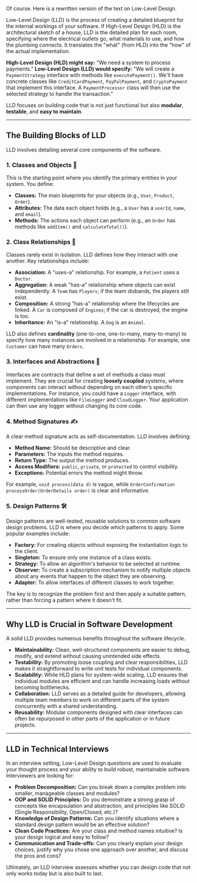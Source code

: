 Of course. Here is a rewritten version of the text on Low-Level Design.

Low-Level Design (LLD) is the process of creating a detailed blueprint for the internal workings of your software. If High-Level Design (HLD) is the architectural sketch of a house, LLD is the detailed plan for each room, specifying where the electrical outlets go, what materials to use, and how the plumbing connects. It translates the "what" (from HLD) into the "how" of the actual implementation.

**High-Level Design (HLD) might say:** "We need a system to process payments."
**Low-Level Design (LLD) would specify:** "We will create a `PaymentStrategy` interface with methods like `executePayment()`. We'll have concrete classes like `CreditCardPayment`, `PayPalPayment`, and `CryptoPayment` that implement this interface. A `PaymentProcessor` class will then use the selected strategy to handle the transaction."

LLD focuses on building code that is not just functional but also **modular**, **testable**, and **easy to maintain**.

***

## The Building Blocks of LLD

LLD involves detailing several core components of the software.

### 1. Classes and Objects 🧩
This is the starting point where you identify the primary entities in your system. You define:
* **Classes:** The main blueprints for your objects (e.g., `User`, `Product`, `Order`).
* **Attributes:** The data each object holds (e.g., a `User` has a `userId`, `name`, and `email`).
* **Methods:** The actions each object can perform (e.g., an `Order` has methods like `addItem()` and `calculateTotal()`).

### 2. Class Relationships 🔗
Classes rarely exist in isolation. LLD defines how they interact with one another. Key relationships include:
* **Association:** A "uses-a" relationship. For example, a `Patient` uses a `Doctor`.
* **Aggregation:** A weak "has-a" relationship where objects can exist independently. A `Team` has `Players`; if the team disbands, the players still exist.
* **Composition:** A strong "has-a" relationship where the lifecycles are linked. A `Car` is composed of `Engines`; if the car is destroyed, the engine is too.
* **Inheritance:** An "is-a" relationship. A `Dog` is an `Animal`.

LLD also defines **cardinality** (one-to-one, one-to-many, many-to-many) to specify how many instances are involved in a relationship. For example, one `Customer` can have many `Orders`.

### 3. Interfaces and Abstractions 📜
Interfaces are contracts that define a set of methods a class must implement. They are crucial for creating **loosely coupled** systems, where components can interact without depending on each other’s specific implementations. For instance, you could have a `Logger` interface, with different implementations like `FileLogger` and `CloudLogger`. Your application can then use any logger without changing its core code.

### 4. Method Signatures ✍️
A clear method signature acts as self-documentation. LLD involves defining:
* **Method Name:** Should be descriptive and clear.
* **Parameters:** The inputs the method requires.
* **Return Type:** The output the method produces.
* **Access Modifiers:** `public`, `private`, or `protected` to control visibility.
* **Exceptions:** Potential errors the method might throw.

For example, `void process(data d)` is vague, while `OrderConfirmation processOrder(OrderDetails order)` is clear and informative.

### 5. Design Patterns 🛠️
Design patterns are well-tested, reusable solutions to common software design problems. LLD is where you decide which patterns to apply. Some popular examples include:
* **Factory:** For creating objects without exposing the instantiation logic to the client.
* **Singleton:** To ensure only one instance of a class exists.
* **Strategy:** To allow an algorithm's behavior to be selected at runtime.
* **Observer:** To create a subscription mechanism to notify multiple objects about any events that happen to the object they are observing.
* **Adapter:** To allow interfaces of different classes to work together.

The key is to recognize the problem first and then apply a suitable pattern, rather than forcing a pattern where it doesn't fit.

***

## Why LLD is Crucial in Software Development

A solid LLD provides numerous benefits throughout the software lifecycle.

* **Maintainability:** Clean, well-structured components are easier to debug, modify, and extend without causing unintended side effects.
* **Testability:** By promoting loose coupling and clear responsibilities, LLD makes it straightforward to write unit tests for individual components.
* **Scalability:** While HLD plans for system-wide scaling, LLD ensures that individual modules are efficient and can handle increasing loads without becoming bottlenecks.
* **Collaboration:** LLD serves as a detailed guide for developers, allowing multiple team members to work on different parts of the system concurrently with a shared understanding.
* **Reusability:** Modular components designed with clear interfaces can often be repurposed in other parts of the application or in future projects.

***

## LLD in Technical Interviews

In an interview setting, Low-Level Design questions are used to evaluate your thought process and your ability to build robust, maintainable software. Interviewers are looking for:

* **Problem Decomposition:** Can you break down a complex problem into smaller, manageable classes and modules?
* **OOP and SOLID Principles:** Do you demonstrate a strong grasp of concepts like encapsulation and abstraction, and principles like SOLID (Single Responsibility, Open/Closed, etc.)?
* **Knowledge of Design Patterns:** Can you identify situations where a standard design pattern would be an effective solution?
* **Clean Code Practices:** Are your class and method names intuitive? Is your design logical and easy to follow?
* **Communication and Trade-offs:** Can you clearly explain your design choices, justify why you chose one approach over another, and discuss the pros and cons?

Ultimately, an LLD interview assesses whether you can design code that not only works today but is also built to last.